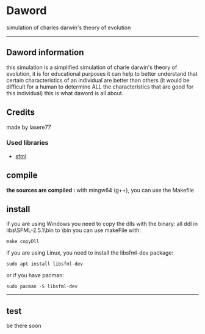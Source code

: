 # Daword

simulation of charles darwin's theory of evolution

---
## Daword information
this simulation is a simplified simulation of charle darwin's theory of evolution, it is for educational purposes it can help to better understand that certain characteristics of an individual are better than others (it would be difficult for a human to determine ALL the characteristics that are good for this individual) this is what daword is all about.

## Credits

made by lasere77 

### Used libraries
- [sfml](https://github.com/SFML/SFML)


## compile
**the sources are compiled :**
with mingw64 (g++), you can use the Makefile

## install
if you are using Windows you need to copy the dlls with the binary:
all ddl in libs\SFML-2.5.1\bin to \bin
you can use makeFile with:

    make copyDll
    
if you are using Linux, you need to install the libsfml-dev package:

    sudo apt install libsfml-dev

or if you have pacman:

    sudo pacman -S libsfml-dev

---

## test 
be there soon